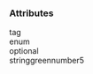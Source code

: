 <div class="attributes">
    <div class="attributesTitle">
        <h3 class="attributesTitleText">Attributes</h3></div>
    <div class="attributesList">
        <div class="attributeObject">
            <div class="attributeObjectMembers">
                <div class="attributeObjectMemberContainer">
                    <div class="attributeObjectMember isExpanded">
                        <div class="attributeObjectMemberToggle">
                            <div class="attributeToggle isExpanded"><span class="attributeToggleIcon"></span></div>
                        </div>
                        <div class="attributeObjectMemberKey">
                            <div class="attributeKey">tag</div>
                            <div class="attributeObjectMemberType">
                                <div class="attributeType">enum</div>
                            </div>
                        </div>
                        <div class="attributeObjectMemberRequirement">
                            <div class="attributeRequirement isOptional"><span class="attributeRequirementIcon"></span><span class="attributeRequirementTooltip"><div class="attributeTooltip"><span class="attributeTooltipText">optional</span></div>
                            </span>
                        </div>
                    </div>
                    <div class="attributeObjectMemberDescription">
                        <noscript></noscript>
                    </div>
                    <div class="attributeObjectMemberValueRow">
                        <div class="attributeObjectMemberValue">
                            <div class="attributeValue">stringgreennumber5</div>
                        </div>
                    </div>
                </div>
            </div>
        </div>
    </div>
</div>
</div>